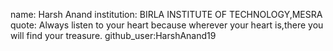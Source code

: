 name: Harsh Anand
institution: BIRLA INSTITUTE OF TECHNOLOGY,MESRA
quote: Always listen to your heart because wherever your heart is,there you will find your treasure.
github_user:HarshAnand19
